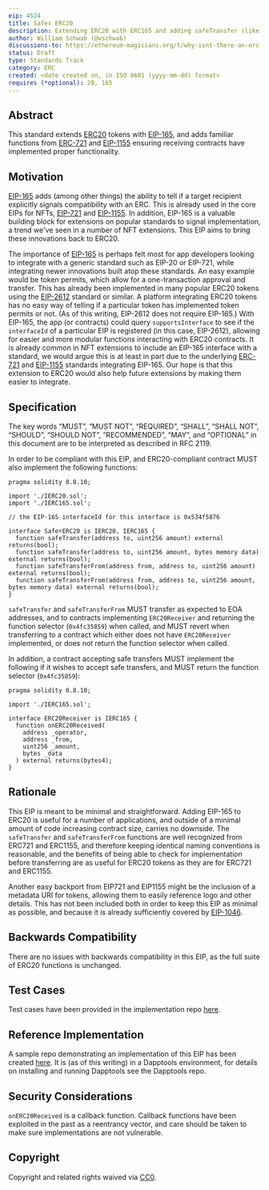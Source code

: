```yaml
---
eip: 4524
title: Safer ERC20
description: Extending ERC20 with ERC165 and adding safeTransfer (like ERC721 and ERC1155)
author: William Schwab (@wschwab)
discussions-to: https://ethereum-magicians.org/t/why-isnt-there-an-erc-for-safetransfer-for-erc20/7604
status: Draft
type: Standards Track
category: ERC
created: <date created on, in ISO 8601 (yyyy-mm-dd) format>
requires (*optional): 20, 165
---
```


## Abstract

This standard extends [ERC20](./erc-20.md) tokens with [EIP-165](./eip-165.md), and adds familiar functions from [ERC-721](./eip-721.md) and [EIP-1155](./eip-1155.md) ensuring receiving contracts have implemented proper functionality.

## Motivation

[EIP-165](./eip-165.md) adds (among other things) the ability to tell if a target recipient explicitly signals compatibility with an ERC. This is already used in the core EIPs for NFTs, [EIP-721](./eip-721.md) and [EIP-1155](./eip-1155.md). In addition, EIP-165 is a valuable building block for extensions on popular standards to signal implementation, a trend we've seen in a number of NFT extensions. This EIP aims to bring these innovations back to ERC20.

The importance of [EIP-165](./eip-165.md) is perhaps felt most for app developers looking to integrate with a generic standard such as EIP-20 or EIP-721, while integrating newer innovations built atop these standards. An easy example would be token permits, which allow for a one-transaction approval and transfer. This has already been implemented in many popular ERC20 tokens using the [EIP-2612](./eip-2612.md) standard or similar. A platform integrating ERC20 tokens has no easy way of telling if a particular token has implemented token permits or not. (As of this writing, EIP-2612 does not require EIP-165.) With EIP-165, the app (or contracts) could query `supportsInterface` to see if the `interfaceId` of a particular EIP is registered (in this case, EIP-2612), allowing for easier and more modular functions interacting with ERC20 contracts. It is already common in NFT extensions to include an EIP-165 interface with a standard, we would argue this is at least in part due to the underlying [ERC-721](./eip-721.md) and [EIP-1155](./eip-1155.md) standards integrating EIP-165. Our hope is that this extension to ERC20 would also help future extensions by making them easier to integrate.

## Specification
The key words “MUST”, “MUST NOT”, “REQUIRED”, “SHALL”, “SHALL NOT”, “SHOULD”, “SHOULD NOT”, “RECOMMENDED”, “MAY”, and “OPTIONAL” in this document are to be interpreted as described in RFC 2119.

In order to be compliant with this EIP, and ERC20-compliant contract MUST also implement the following functions:
```solidity
pragma solidity 0.8.10;

import './IERC20.sol';
import './IERC165.sol';

// the EIP-165 interfaceId for this interface is 0x534f5876

interface SaferERC20 is IERC20, IERC165 {
  function safeTransfer(address to, uint256 amount) external returns(bool);
  function safeTransfer(address to, uint256 amount, bytes memory data) external returns(bool);
  function safeTransferFrom(address from, address to, uint256 amount) external returns(bool);
  function safeTransferFrom(address from, address to, uint256 amount, bytes memory data) external returns(bool);
}
```
`safeTransfer` and `safeTransferFrom` MUST transfer as expected to EOA addresses, and to contracts implementing `ERC20Receiver` and returning the function selector (`0x4fc35859`) when called, and MUST revert when transferring to a contract which either does not have `ERC20Receiver` implemented, or does not return the function selector when called.

In addition, a contract accepting safe transfers MUST implement the following if it wishes to accept safe transfers, and MUST return the function selector (`0x4fc35859`):
```solidity
pragma solidity 0.8.10;

import './IERC165.sol';

interface ERC20Receiver is IERC165 {
  function onERC20Received(
    address _operator,
    address _from,
    uint256 _amount,
    bytes _data
  ) external returns(bytes4);
}
```

## Rationale

This EIP is meant to be minimal and straightforward. Adding EIP-165 to ERC20 is useful for a number of applications, and outside of a minimal amount of code increasing contract size, carries no downside. The `safeTransfer` and `safeTransferFrom` functions are well recognized from ERC721 and ERC1155, and therefore keeping identical naming conventions is reasonable, and the benefits of being able to check for implementation before transferring are as useful for ERC20 tokens as they are for ERC721 and ERC1155.

Another easy backport from EIP721 and EIP1155 might be the inclusion of a metadata URI for tokens, allowing them to easily reference logo and other details. This has not been included both in order to keep this EIP as minimal as possible, and because it is already sufficiently covered by [EIP-1046](./eip-1046.md).

## Backwards Compatibility

There are no issues with backwards compatibility in this EIP, as the full suite of ERC20 functions is unchanged.

## Test Cases
Test cases have been provided in the implementation repo [here](https://github.com/wschwab/SaferERC20/blob/main/src/SaferERC20.t.sol).

## Reference Implementation
A sample repo demonstrating an implementation of this EIP has been created [here](https://github.com/wschwab/SaferERC20). It is (as of this writing) in a Dapptools environment, for details on installing and running Dapptools see the Dapptools repo.

## Security Considerations

`onERC20Received`  is a callback function. Callback functions have been exploited in the past as a reentrancy vector, and care should be taken to make sure implementations are not vulnerable.

## Copyright
Copyright and related rights waived via [CC0](https://creativecommons.org/publicdomain/zero/1.0/).
